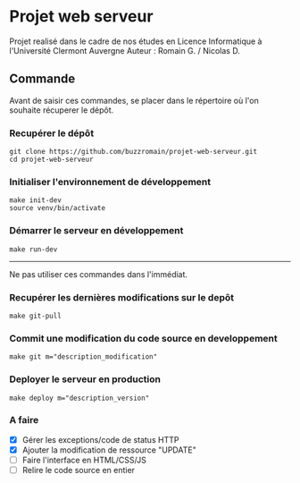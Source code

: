 # Projet web serveur
Projet realisé dans le cadre de nos études en Licence Informatique à l'Université Clermont Auvergne
Auteur : Romain G. / Nicolas D.

## Commande
Avant de saisir ces commandes, se placer dans le répertoire où l'on souhaite récuperer le dépôt.
### Recupérer le dépôt
    git clone https://github.com/buzzromain/projet-web-serveur.git
    cd projet-web-serveur

### Initialiser l'environnement de développement
    make init-dev
    source venv/bin/activate

### Démarrer le serveur en développement
    make run-dev

-------------------
Ne pas utiliser ces commandes dans l'immédiat.
### Recupérer les dernières modifications sur le depôt
    make git-pull
    
### Commit une modification du code source en developpement
    make git m="description_modification"

### Deployer le serveur en production
    make deploy m="description_version"

### A faire
- [X] Gérer les exceptions/code de status HTTP
- [X] Ajouter la modification de ressource "UPDATE"
- [ ] Faire l'interface en HTML/CSS/JS
- [ ] Relire le code source en entier